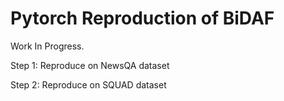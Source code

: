 # Pytorch Reproduction of BiDAF

Work In Progress.

Step 1: Reproduce on NewsQA dataset

Step 2: Reproduce on SQUAD dataset
